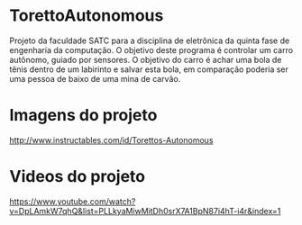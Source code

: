 # TorettoAutonomous
Projeto da faculdade SATC para a disciplina de eletrônica da quinta fase de engenharia da computação. O objetivo deste programa é controlar um carro autônomo, guiado por sensores. O objetivo do carro é achar uma bola de tênis dentro de um labirinto e salvar esta bola, em comparação poderia ser uma pessoa de baixo de uma mina de carvão.

# Imagens do projeto
http://www.instructables.com/id/Torettos-Autonomous

# Videos do projeto
https://www.youtube.com/watch?v=DpLAmkW7qhQ&list=PLLkyaMiwMitDh0srX7A1BpN87i4hT-i4r&index=1
